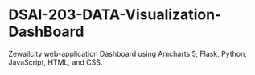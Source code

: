 # DSAI-203-DATA-Visualization-DashBoard
Zewailcity web-application Dashboard using Amcharts 5, Flask, Python, JavaScript, HTML, and CSS.
